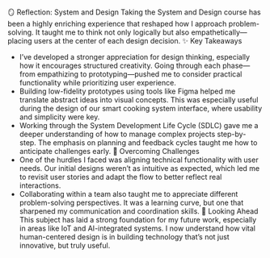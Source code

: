 🪞 Reflection: System and Design
Taking the System and Design course has been a highly enriching experience that reshaped how I approach problem-solving. It taught me to think not only logically but also empathetically—placing users at the center of each design decision.
✨ Key Takeaways
- I’ve developed a stronger appreciation for design thinking, especially how it encourages structured creativity. Going through each phase—from empathizing to prototyping—pushed me to consider practical functionality while prioritizing user experience.
- Building low-fidelity prototypes using tools like Figma helped me translate abstract ideas into visual concepts. This was especially useful during the design of our smart cooking system interface, where usability and simplicity were key.
- Working through the System Development Life Cycle (SDLC) gave me a deeper understanding of how to manage complex projects step-by-step. The emphasis on planning and feedback cycles taught me how to anticipate challenges early.
🔧 Overcoming Challenges
- One of the hurdles I faced was aligning technical functionality with user needs. Our initial designs weren’t as intuitive as expected, which led me to revisit user stories and adapt the flow to better reflect real interactions.
- Collaborating within a team also taught me to appreciate different problem-solving perspectives. It was a learning curve, but one that sharpened my communication and coordination skills.
🌱 Looking Ahead
This subject has laid a strong foundation for my future work, especially in areas like IoT and AI-integrated systems. I now understand how vital human-centered design is in building technology that’s not just innovative, but truly useful.
